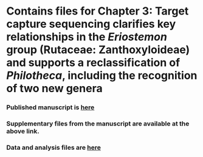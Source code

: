# Contains files for Chapter 3: Target capture sequencing clarifies key relationships in the *Eriostemon* group (Rutaceae: Zanthoxyloideae) and supports a reclassification of *Philotheca*, including the recognition of two new genera 

### Published manuscript is [here](https://doi.org/10.1002/tax.13308)
### Supplementary files from the manuscript are available at the above link.
### Data and analysis files are [here](https://doi.org/10.26188/25246711.v1)




